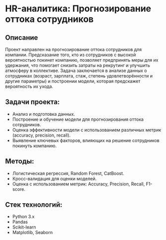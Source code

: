 # HR-аналитика: Прогнозирование оттока сотрудников

## Описание
Проект направлен на прогнозирование оттока сотрудников для компании. Предсказание того, кто из сотрудников с высокой вероятностью покинет компанию, позволяет предпринять меры для их удержания, что помогает снизить затраты на рекрутинг и улучшить атмосферу в коллективе. Задача заключается в анализе данных о сотрудниках (возраст, зарплата, стаж, степень удовлетворённости и другие параметры) и построении модели, которая предскажет вероятность их ухода.

## Задачи проекта:
- Анализ и подготовка данных.
- Построение и обучение модели для прогнозирования оттока сотрудников.
- Оценка эффективности модели с использованием различных метрик (accuracy, precision, recall).
- Выявление ключевых факторов, влияющих на решение сотрудников покинуть компанию.

## Методы:
- Логистическая регрессия, Random Forest, CatBoost.
- Кросс-валидация для оценки моделей.
- Оценка с использованием метрик: Accuracy, Precision, Recall, F1-score.

## Стек технологий:
- Python 3.x
- Pandas
- Scikit-learn
- Matplotlib, Seaborn

